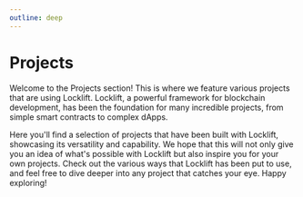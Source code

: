 ```yaml
---
outline: deep
---
```


<script lang='ts'>
import { ref } from 'vue';

export default {
  name: 'Projects',
  setup() {
    const projects = ref([
      {
        name: 'Locklift',
        githubUrl: 'https://github.com/broxus/locklift',
        author: 'Broxus',
        authorUrl: 'https://twitter.com/Broxus',
        description: 'Node JS framework for working with Everscale and Venom contracts. Inspired by Truffle and Hardhat. Helps you build, test, run and maintain your smart contracts',
        tags: ['Framework', 'Everscale', 'VENOM'],
      },
      {
        name: 'locklift-plugin-boilerplate',
        githubUrl: 'https://github.com/broxus/locklift-plugin-boilerplate',
        author: 'Broxus',
        authorUrl: 'https://twitter.com/Broxus',
        description: 'Boilerplate plugin for Locklift framework',
        tags: ['Plugin', 'Boilerplate', 'Locklift'],
      },
      {
        name: 'ever-contracts',
        githubUrl: 'https://github.com/broxus/ever-contracts',
        author: 'Broxus',
        authorUrl: 'https://twitter.com/Broxus',
        description: 'Set of reusable smart contracts for Everscale / VENOM developers',
        tags: ['Smart Contracts', 'Everscale', 'VENOM'],
      },
      {
        name: 'flatqube-contracts',
        githubUrl: 'https://github.com/broxus/flatqube-contracts',
        author: 'Broxus',
        authorUrl: 'https://twitter.com/Broxus',
        description: 'DEX contracts',
        tags: ['Smart Contracts', 'DEX'],
      },
      {
        name: 'flatqube-dao-contracts',
        githubUrl: 'https://github.com/broxus/flatqube-dao-contracts',
        author: 'Broxus',
        authorUrl: 'https://twitter.com/Broxus',
        description: '',
        tags: ['Smart Contracts', 'FlatQube', 'DAO'],
      },
      {
        name: 'octusbridge-contracts',
        githubUrl: 'https://github.com/broxus/octusbridge-contracts',
        author: 'Broxus',
        authorUrl: 'https://twitter.com/Broxus',
        description: 'Smart contract source for the bridge between arbitrary EVM and Everscale / VENOM',
        tags: ['Smart Contracts', 'Bridge'],
      },
      {
        name: 'gravix-contracts',
        githubUrl: 'https://github.com/broxus/gravix-contracts',
        author: 'Broxus',
        authorUrl: 'https://twitter.com/Broxus',
        description: ' ',

      },
      {
        name: 'stEver-contracts',
        githubUrl: 'https://github.com/broxus/stEver-contracts',
        author: 'Broxus',
        authorUrl: 'https://twitter.com/Broxus',
        description: 'Staking platform that aggregates real network validators in one place. This platform has the ability to automatically balance between validators',
        tags: ['Smart Contracts', 'Staking'],
      },
      {
        name: 'ever-wever',
        githubUrl: 'https://github.com/broxus/ever-wever',
        author: 'Broxus',
        authorUrl: 'https://twitter.com/Broxus',
        description: 'Wrapped EVER TIP3.1 Token, Vault, etc',
        tags: ['Smart Contracts', 'Wrapped Token'],
      },
      {
        name: 'DeNS',
        githubUrl: 'https://github.com/tonred/DeNS',
        author: 'TON RED',
        authorUrl: 'https://ton.red/',
        description: 'Decentralized Name Service',
        tags: ['Smart Contracts','Ever Name', 'ENS'],
      },
      {
        name: 'Versionable',
        githubUrl: 'https://github.com/tonred/Versionable',
        author: 'TON RED',
        authorUrl: 'https://ton.red/',
        description: 'Versionable abstract contracts',
        tags: ['Smart Contracts', 'Abstract'],
      },
      {
        name: 'ton-locklift',
        githubUrl: 'https://github.com/pavelkhachatrian/ton-locklift',
        npmPackage: '',
        author: 'Pavel Khachatrian',
        authorUrl: '',
        description: 'Node JS framework for working with FreeTON contracts. Inspired by Truffle and Hardhat. Helps you to build, test, run and maintain your smart contracts',
        tags: ['Framework', 'FreeTON'],
      },
      {
        name: 'VEP-1155',
        githubUrl: 'https://github.com/Numiverse/VEP-1155',
        author: 'Numiverse',
        authorUrl: 'https://github.com/Numiverse',
        description: 'VEP1155 MultiToken implementation',
        tags: ['Smart Contracts', 'Token'],
      },
      {
        name: 'everscale-ft-distribute',
        githubUrl: 'https://github.com/ever-guild/everscale-ft-distribute',
        author: 'Ever Guild',
        authorUrl: 'https://github.com/ever-guild',
        description: 'Everscale FT distribute',
        tags: ['Smart Contracts'],
      },
      {
        name: 'everscale-tip4-contracts',
        npmPackage: '@grandbazar-io/everscale-tip4-contracts',
        author: 'Grandbazar.io',
        authorUrl: 'https://grandbazar.io/ru',
        description: 'Customizable grandbazar.io NFT contracts. Based on Itgold standard. You can customize all contracts by extending them',
        tags: ['Smart Contracts', 'NFT'],
      },
      {
        name: 'Tip3vote',
        githubUrl: 'https://github.com/meisamtaher/Tip3vote',
        npmPackage: '',
        author: 'Meisamtaher',
        authorUrl: 'https://github.com/meisamtaher',
        description: 'A tip3 token that can have history of user balance',
        tags: ['Smart Contracts', 'Token'],
      },
      {
        name: 'tvm-timer-mining',
        githubUrl: 'https://github.com/kobzistiy/tvm-timer-mining',
        author: 'Kobzistiy',
        authorUrl: 'https://github.com/kobzistiy',
        description: ' ',
        tags: ['Smart Contracts', 'Timer', 'Mining'],
      },
      {
        name: 'everscale-bet-rates',
        githubUrl: 'https://github.com/kobzistiy/everscale-bet-rates',
        author: 'Kobzistiy',
        authorUrl: 'https://github.com/kobzistiy',
        description: ' ',
        tags: ['Smart Contracts'],
      },
      {
        name: 'DAOFactory',
        githubUrl: 'https://github.com/nemanjasimikic/DAOFactory',
        author: 'nemanjasimikic',
        authorUrl: 'https://github.com/nemanjasimikic',
        description: 'The DaoFactory smart contract is developed in order to provide users with the ability to create their own DAO without the need for mediator',
        tags: ['Smart Contracts', 'Factory', 'DAO'],
      },
      {
        name: 'tvm-contracts',
        githubUrl: 'https://github.com/VDeltex/tvm-contracts',
        npmPackage: '',
        author: 'VDeltex',
        authorUrl: 'https://github.com/VDeltex',
        description: ' ',
        tags: ["Smart Contracts"],
      },
      {
        name: 'Everscale Airdrop',
        githubUrl: 'https://github.com/snjava1195/EverscaleAirdrop',
        author: 'snjava1195',
        authorUrl: 'https://github.com/snjava1195',
        description: ' ',
        tags: ["Smart Contracts", "Airdrop"],
      },
      {
        name: 'dao-ipci-everscale',
        githubUrl: 'https://github.com/Multi-Agent-io/dao-ipci-everscale',
        npmPackage: '',
        author: 'Multi-Agent-io',
        authorUrl: 'https://github.com/Multi-Agent-io/',
        description: 'DAO-IPCI contracts for Everscale',
        tags: ["Smart Contracts", "DAO"],
      },
      {
        name: 'sad-local-node',
        githubUrl: 'https://github.com/30mb1/sad-local-node',
        author: '30mb1',
        authorUrl: 'https://github.com/30mb1',
        description: ' ',
        tags: [],
      },
      {
        name: 'EverscaleSimpleOracle',
        githubUrl: 'https://github.com/vp-mazekine/EverscaleSimpleOracle',
        author: 'vp-mazekine',
        authorUrl: 'https://github.com/vp-mazekine',
        description: ' ',
        tags: ["Smart Contracts", "Oracle", "Everscale"],
      },
      {
        name: 'everscale-tip-samples',
        githubUrl: 'https://github.com/itgoldio/everscale-tip-samples',
        author: 'itgoldio',
        authorUrl: 'https://itgold.io/',
        description: 'NFT samples for TIP4 standard from itgold team',
        tags: ["Smart Contracts", "NFT"],
      },
      {
        name: 'tip-3-modern-sample',
        githubUrl: 'https://github.com/qwadratic/tip-3-modern-sample',
        author: 'qwadratic',
        authorUrl: 'https://github.com/qwadratic',
        description: ' ',
        tags: ['Smart Contracts', 'TIP3'],
      },
      {
        name: 'venomdrop',
        githubUrl: 'https://github.com/venomdrop-core/venomdrop',
        author: 'venomdrop-core',
        authorUrl: 'https://github.com/venomdrop-core',
        description: 'Create and launch your NFT Drops effortlessly with VenomDrop, the platform built on the Venom Blockchain.',
        tags: ['Smart Contracts', 'NFT', 'VENOM'],
      },
      {
        name: 'dapp',
        githubUrl: 'https://github.com/clash-of-hex/dapp',
        author: 'clash-of-hex',
        authorUrl: 'https://clash-of-hex.github.io',
        description: 'A GameFi app on Everscale that allows players to compete to capture the most cells on an endless battlefield',
        tags: ['GameFi', 'Everscale'],
      },
      {
        name: 'vesting',
        githubUrl: 'https://github.com/venom-blockchain/vesting',
        author: 'venom-blockchain',
        authorUrl: 'https://github.com/venom-blockchain',
        description: 'Venom linear vesting contracts',
        tags: ['Smart Contracts', 'Vesting', 'VENOM'],
      },

    ]);

    return {
      projects
    }
  }
}
</script>

# Projects

Welcome to the Projects section! This is where we feature various projects that are using Locklift. Locklift, a powerful framework for blockchain development, has been the foundation for many incredible projects, from simple smart contracts to complex dApps.

Here you'll find a selection of projects that have been built with Locklift, showcasing its versatility and capability. We hope that this will not only give you an idea of what's possible with Locklift but also inspire you for your own projects. Check out the various ways that Locklift has been put to use, and feel free to dive deeper into any project that catches your eye. Happy exploring!

<br>
<br>

<EntityCardList :entities="projects" />
